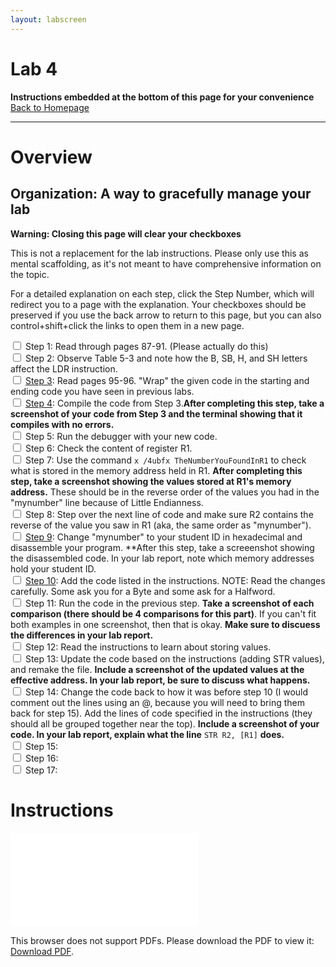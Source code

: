 ```yaml
---
layout: labscreen
---
```


# Lab 4
**Instructions embedded at the bottom of this page for your convenience**<br>
[Back to Homepage](..)

---
# Overview

## Organization: A way to gracefully manage your lab
**Warning: Closing this page will clear your checkboxes**

This is not a replacement for the lab instructions. Please only use this as mental scaffolding, as it's not meant to have comprehensive information on the topic.

For a detailed explanation on each step, click the Step Number, which will redirect you to a page with the explanation. Your checkboxes should be preserved if you use the back arrow to return to this page, but you can also control+shift+click the links to open them in a new page.

<input type="checkbox"> Step 1: Read through pages 87-91. (Please actually do this)<br>
<input type="checkbox"> Step 2: Observe Table 5-3 and note how the B, SB, H, and SH letters affect the LDR instruction.<br>
<input type="checkbox"> [Step 3](./step3.md): Read pages 95-96. "Wrap" the given code in the starting and ending code you have seen in previous labs. <br>
<input type="checkbox"> [Step 4](./step4.md): Compile the code from Step 3.**After completing this step, take a screenshot of your code from Step 3 and the terminal showing that it compiles with no errors.**<br>
<input type="checkbox"> Step 5: Run the debugger with your new code.<br>
<input type="checkbox"> Step 6: Check the content of register R1.<br>
<input type="checkbox"> Step 7: Use the command `x /4ubfx TheNumberYouFoundInR1` to check what is stored in the memory address held in R1. **After completing this step, take a screenshot showing the values stored at R1's memory address.** These should be in the reverse order of the values you had in the "mynumber" line because of Little Endianness.<br>
<input type="checkbox"> Step 8: Step over the next line of code and make sure R2 contains the reverse of the value you saw in R1 (aka, the same order as "mynumber").<br>
<input type="checkbox"> [Step 9](./step9.md): Change "mynumber" to your student ID in hexadecimal and disassemble your program. **After this step, take a screeenshot showing the disassembled code. In your lab report, note which memory addresses hold your student ID. <br>
<input type="checkbox"> [Step 10](./step10.md): Add the code listed in the instructions. NOTE: Read the changes carefully. Some ask you for a Byte and some ask for a Halfword.<br>
<input type="checkbox"> Step 11: Run the code in the previous step. **Take a screenshot of each comparison (there should be 4 comparisons for this part)**. If you can't fit both examples in one screenshot, then that is okay. **Make sure to discuess the differences in your lab report.**<br>
<input type="checkbox"> Step 12: Read the instructions to learn about storing values.<br>
<input type="checkbox"> Step 13: Update the code based on the instructions (adding STR values), and remake the file. **Include a screenshot of the updated values at the effective address. In your lab report, be sure to discuss what happens.**  <br>
<input type="checkbox"> Step 14: Change the code back to how it was before step 10 (I would comment out the lines using an @, because you will need to bring them back for step 15). Add the lines of code specified in the instructions (they should all be grouped together near the top). **Include a screenshot of your code. In your lab report, explain what the line** `STR R2, [R1]` **does.**<br>
<input type="checkbox"> Step 15: <br>
<input type="checkbox"> Step 16: <br>
<input type="checkbox"> Step 17: <br>


# Instructions
<object data="Lab4Instructions.pdf" type="application/pdf" width="100%" height="700px">
    <embed src="Lab4Instructions.pdf">
        <p>This browser does not support PDFs. Please download the PDF to view it: <a href="Lab4Instructions.pdf">Download PDF</a>.</p>
    </embed>
</object>



<!-- Credit goes to https://stackoverflow.com/users/2301402/suneel-kumar for the fallback link code --> 


